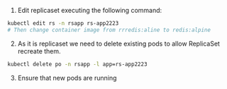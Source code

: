 1. Edit replicaset executing the following command:
```sh
kubectl edit rs -n rsapp rs-app2223
# Then change container image from rrredis:aline to redis:alpine
```
2. As it is replicaset we need to delete existing pods to allow ReplicaSet recreate them.
```bash
kubectl delete po -n rsapp -l app=rs-app2223
```
3. Ensure that new pods are running